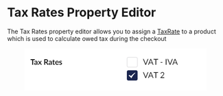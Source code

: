 # Tax Rates Property Editor

The Tax Rates property editor allows you to assign a [TaxRate](../../stripe/object-reference/taxrate.md) to a product which is used to calculate owed tax during the checkout

<figure><img src="../../../.gitbook/assets/TaxRatePropertyEditor.png" alt=""><figcaption></figcaption></figure>
